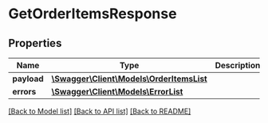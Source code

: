 # GetOrderItemsResponse

## Properties
Name | Type | Description | Notes
------------ | ------------- | ------------- | -------------
**payload** | [**\Swagger\Client\Models\OrderItemsList**](OrderItemsList.md) |  | [optional] 
**errors** | [**\Swagger\Client\Models\ErrorList**](ErrorList.md) |  | [optional] 

[[Back to Model list]](../../README.md#documentation-for-models) [[Back to API list]](../../README.md#documentation-for-api-endpoints) [[Back to README]](../../README.md)

